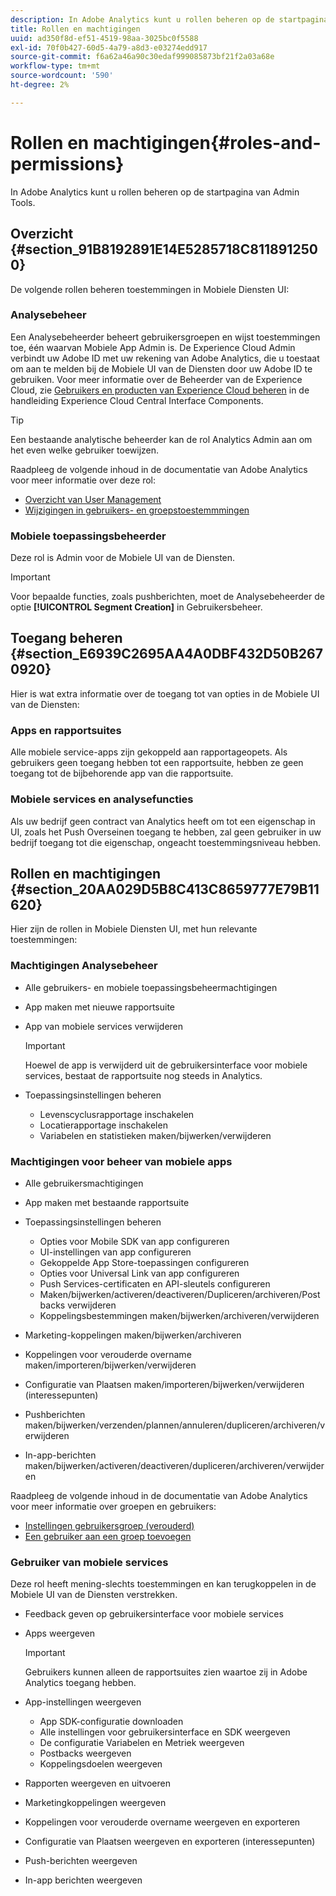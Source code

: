 ```yaml
---
description: In Adobe Analytics kunt u rollen beheren op de startpagina van Admin Tools.
title: Rollen en machtigingen
uuid: ad350f8d-ef51-4519-98aa-3025bc0f5588
exl-id: 70f0b427-60d5-4a79-a8d3-e03274edd917
source-git-commit: f6a62a46a90c30edaf999085873bf21f2a03a68e
workflow-type: tm+mt
source-wordcount: '590'
ht-degree: 2%

---
```


# Rollen en machtigingen{#roles-and-permissions}

In Adobe Analytics kunt u rollen beheren op de startpagina van Admin Tools.

## Overzicht {#section_91B8192891E14E5285718C8118912500}

De volgende rollen beheren toestemmingen in Mobiele Diensten UI:

### Analysebeheer

Een Analysebeheerder beheert gebruikersgroepen en wijst toestemmingen toe, één waarvan Mobiele App Admin is. De Experience Cloud Admin verbindt uw Adobe ID met uw rekening van Adobe Analytics, die u toestaat om aan te melden bij de Mobiele UI van de Diensten door uw Adobe ID te gebruiken. Voor meer informatie over de Beheerder van de Experience Cloud, zie [Gebruikers en producten van Experience Cloud beheren](https://experienceleague.adobe.com/docs/core-services/interface/administration/admin-getting-started.html) in de handleiding Experience Cloud Central Interface Components.

>[!TIP]
>
>Een bestaande analytische beheerder kan de rol Analytics Admin aan om het even welke gebruiker toewijzen.

Raadpleeg de volgende inhoud in de documentatie van Adobe Analytics voor meer informatie over deze rol:

* [Overzicht van User Management](https://experienceleague.adobe.com/docs/analytics/admin/admin-console/home.html)
* [Wijzigingen in gebruikers- en groepstoestemmmingen](https://experienceleague.adobe.com/docs/analytics/admin/admin-console/home.html)

### Mobiele toepassingsbeheerder

Deze rol is Admin voor de Mobiele UI van de Diensten.

>[!IMPORTANT]
>
>Voor bepaalde functies, zoals pushberichten, moet de Analysebeheerder de optie **[!UICONTROL Segment Creation]** in Gebruikersbeheer.

## Toegang beheren {#section_E6939C2695AA4A0DBF432D50B2670920}

Hier is wat extra informatie over de toegang tot van opties in de Mobiele UI van de Diensten:

### Apps en rapportsuites

Alle mobiele service-apps zijn gekoppeld aan rapportageopets. Als gebruikers geen toegang hebben tot een rapportsuite, hebben ze geen toegang tot de bijbehorende app van die rapportsuite.

### Mobiele services en analysefuncties

Als uw bedrijf geen contract van Analytics heeft om tot een eigenschap in UI, zoals het Push Overseinen toegang te hebben, zal geen gebruiker in uw bedrijf toegang tot die eigenschap, ongeacht toestemmingsniveau hebben.

## Rollen en machtigingen {#section_20AA029D5B8C413C8659777E79B11620}

Hier zijn de rollen in Mobiele Diensten UI, met hun relevante toestemmingen:

### Machtigingen Analysebeheer

* Alle gebruikers- en mobiele toepassingsbeheermachtigingen
* App maken met nieuwe rapportsuite
* App van mobiele services verwijderen

   >[!IMPORTANT]
   >
   >Hoewel de app is verwijderd uit de gebruikersinterface voor mobiele services, bestaat de rapportsuite nog steeds in Analytics.

* Toepassingsinstellingen beheren

   * Levenscyclusrapportage inschakelen
   * Locatierapportage inschakelen
   * Variabelen en statistieken maken/bijwerken/verwijderen

### Machtigingen voor beheer van mobiele apps

* Alle gebruikersmachtigingen
* App maken met bestaande rapportsuite
* Toepassingsinstellingen beheren

   * Opties voor Mobile SDK van app configureren
   * UI-instellingen van app configureren
   * Gekoppelde App Store-toepassingen configureren
   * Opties voor Universal Link van app configureren
   * Push Services-certificaten en API-sleutels configureren
   * Maken/bijwerken/activeren/deactiveren/Dupliceren/archiveren/Postbacks verwijderen
   * Koppelingsbestemmingen maken/bijwerken/archiveren/verwijderen

* Marketing-koppelingen maken/bijwerken/archiveren
* Koppelingen voor verouderde overname maken/importeren/bijwerken/verwijderen
* Configuratie van Plaatsen maken/importeren/bijwerken/verwijderen (interessepunten)
* Pushberichten maken/bijwerken/verzenden/plannen/annuleren/dupliceren/archiveren/verwijderen
* In-app-berichten maken/bijwerken/activeren/deactiveren/dupliceren/archiveren/verwijderen

Raadpleeg de volgende inhoud in de documentatie van Adobe Analytics voor meer informatie over groepen en gebruikers:

* [Instellingen gebruikersgroep (verouderd)](https://experienceleague.adobe.com/docs/analytics/admin/admin-console/home.html)
* [Een gebruiker aan een groep toevoegen](https://experienceleague.adobe.com/docs/analytics/admin/admin-console/home.html)

### Gebruiker van mobiele services

Deze rol heeft mening-slechts toestemmingen en kan terugkoppelen in de Mobiele UI van de Diensten verstrekken.

* Feedback geven op gebruikersinterface voor mobiele services
* Apps weergeven

   >[!IMPORTANT]
   >
   >Gebruikers kunnen alleen de rapportsuites zien waartoe zij in Adobe Analytics toegang hebben.

* App-instellingen weergeven

   * App SDK-configuratie downloaden
   * Alle instellingen voor gebruikersinterface en SDK weergeven
   * De configuratie Variabelen en Metriek weergeven
   * Postbacks weergeven
   * Koppelingsdoelen weergeven

* Rapporten weergeven en uitvoeren
* Marketingkoppelingen weergeven
* Koppelingen voor verouderde overname weergeven en exporteren
* Configuratie van Plaatsen weergeven en exporteren (interessepunten)
* Push-berichten weergeven
* In-app berichten weergeven
